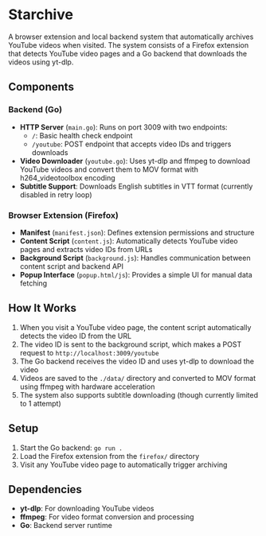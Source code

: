 # Starchive

A browser extension and local backend system that automatically archives YouTube videos when visited. The system consists of a Firefox extension that detects YouTube video pages and a Go backend that downloads the videos using yt-dlp.

## Components

### Backend (Go)
- **HTTP Server** (`main.go`): Runs on port 3009 with two endpoints:
  - `/`: Basic health check endpoint
  - `/youtube`: POST endpoint that accepts video IDs and triggers downloads
- **Video Downloader** (`youtube.go`): Uses yt-dlp and ffmpeg to download YouTube videos and convert them to MOV format with h264_videotoolbox encoding
- **Subtitle Support**: Downloads English subtitles in VTT format (currently disabled in retry loop)

### Browser Extension (Firefox)
- **Manifest** (`manifest.json`): Defines extension permissions and structure
- **Content Script** (`content.js`): Automatically detects YouTube video pages and extracts video IDs from URLs
- **Background Script** (`background.js`): Handles communication between content script and backend API
- **Popup Interface** (`popup.html/js`): Provides a simple UI for manual data fetching

## How It Works

1. When you visit a YouTube video page, the content script automatically detects the video ID from the URL
2. The video ID is sent to the background script, which makes a POST request to `http://localhost:3009/youtube`
3. The Go backend receives the video ID and uses yt-dlp to download the video
4. Videos are saved to the `./data/` directory and converted to MOV format using ffmpeg with hardware acceleration
5. The system also supports subtitle downloading (though currently limited to 1 attempt)

## Setup

1. Start the Go backend: `go run .`
2. Load the Firefox extension from the `firefox/` directory
3. Visit any YouTube video page to automatically trigger archiving

## Dependencies

- **yt-dlp**: For downloading YouTube videos
- **ffmpeg**: For video format conversion and processing
- **Go**: Backend server runtime
